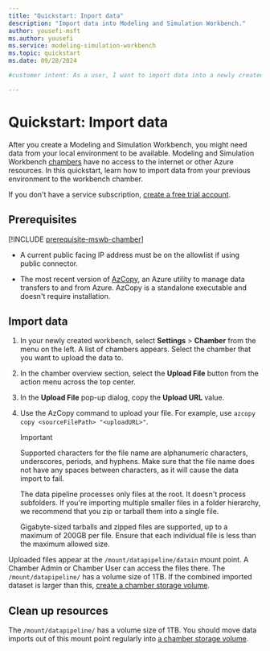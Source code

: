 ```yaml
---
title: "Quickstart: Inport data"
description: "Import data into Modeling and Simulation Workbench."
author: yousefi-msft
ms.author: yousefi
ms.service: modeling-simulation-workbench
ms.topic: quickstart
ms.date: 09/28/2024

#customer intent: As a user, I want to import data into a newly created Modeling and Simulation Workbench

---
```


# Quickstart: Import data

After you create a Modeling and Simulation Workbench, you might need data from your local environment to be available. Modeling and Simulation Workbench [chambers](./concept-chamber.md) have no access to the internet or other Azure resources. In this quickstart, learn how to import data from your previous environment to the workbench chamber.

If you don't have a service subscription,  [create a free trial account](https://azure.microsoft.com/free/?WT.mc_id=A261C142F).

## Prerequisites

[!INCLUDE [prerequisite-mswb-chamber](includes/prerequisite-chamber.md)]

* A current public facing IP address must be on the allowlist if using public connector.

* The most recent version of [AzCopy](/azure/storage/common/storage-use-azcopy-v10?tabs=dnf), an Azure utility to manage data transfers to and from Azure. AzCopy is a standalone executable and doesn't require installation.

## Import data

1. In your newly created workbench, select **Settings** > **Chamber** from the menu on the left. A list of chambers appears. Select the chamber that you want to upload the data to.

1. In the chamber overview section, select the **Upload File** button from the action menu across the top center.

1. In the **Upload File** pop-up dialog, copy the **Upload URL** value.

1. Use the AzCopy command to upload your file. For example, use `azcopy copy <sourceFilePath> "<uploadURL>"`.

   > [!IMPORTANT]
   > Supported characters for the file name are alphanumeric characters, underscores, periods, and hyphens. Make sure that the file name does not have any spaces between characters, as it will cause the data import to fail.
   >
   > The data pipeline processes only files at the root. It doesn't process subfolders. If you're importing multiple smaller files in a folder hierarchy, we recommend that you zip or tarball them into a single file.
   >
   > Gigabyte-sized tarballs and zipped files are supported, up to a maximum of 200GB per file. Ensure that each individual file is less than the maximum allowed size.

Uploaded files appear at the `/mount/datapipeline/datain` mount point. A Chamber Admin or Chamber User can access the files there. The `/mount/datapipeline/` has a volume size of 1TB. If the combined imported dataset is larger than this, [create a chamber storage volume](./how-to-guide-manage-chamber-storage.md).

## Clean up resources

The `/mount/datapipeline/` has a volume size of 1TB. You should move data imports out of this mount point regularly into [a chamber storage volume](./how-to-guide-manage-chamber-storage.md).
